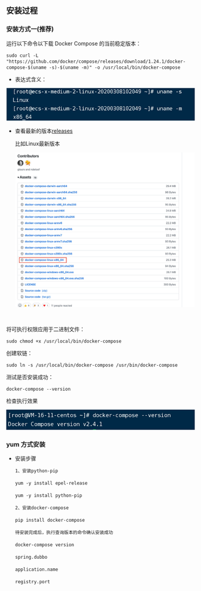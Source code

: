 ## 安装过程

### 安装方式一(推荐)

运行以下命令以下载 Docker Compose 的当前稳定版本：

    sudo curl -L "https://github.com/docker/compose/releases/download/1.24.1/docker-compose-$(uname -s)-$(uname -m)" -o /usr/local/bin/docker-compose
- 表达式含义：

![](large/e6c9d24ely1h1ewblv9plj20ng04274r.jpg)

- 查看最新的版本[releases](https://github.com/docker/compose/releases)

  比如Linux最新版本

  ![根据实际情况进行修改](large/e6c9d24ely1h1ewfe8pp7j20yp0u043a.jpg)

  ​

将可执行权限应用于二进制文件：

    sudo chmod +x /usr/local/bin/docker-compose

创建软链：

    sudo ln -s /usr/local/bin/docker-compose /usr/bin/docker-compose

测试是否安装成功：

    docker-compose --version
检查执行效果

![](large/e6c9d24egy1h1ey0v9nonj20mk02emxb.jpg ':size=80%')

###  yum 方式安装

- 安装步骤

```
　　1、安装python-pip

　　yum -y install epel-release

　　yum -y install python-pip

　　2、安装docker-compose

　　pip install docker-compose

　　待安装完成后，执行查询版本的命令确认安装成功

　　docker-compose version

　　spring.dubbo

　　application.name

　　registry.port
```